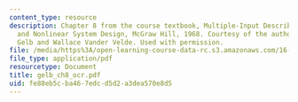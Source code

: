 ```yaml
---
content_type: resource
description: Chapter 8 from the course textbook, Multiple-Input Describing Functions
  and Nonlinear System Design, McGraw Hill, 1968. Courtesy of the authors, Authur
  Gelb and Wallace Vander Velde. Used with permission.
file: /media/https%3A/open-learning-course-data-rc.s3.amazonaws.com/16-30-estimation-and-control-of-aerospace-systems-spring-2004/fe88eb5cba467edcd5d2a3dea570e8d5_gelb_ch8_ocr.pdf
file_type: application/pdf
resourcetype: Document
title: gelb_ch8_ocr.pdf
uid: fe88eb5c-ba46-7edc-d5d2-a3dea570e8d5
---
```

